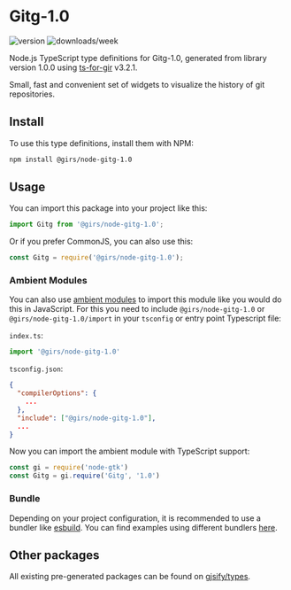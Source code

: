 
# Gitg-1.0

![version](https://img.shields.io/npm/v/@girs/node-gitg-1.0)
![downloads/week](https://img.shields.io/npm/dw/@girs/node-gitg-1.0)


Node.js TypeScript type definitions for Gitg-1.0, generated from library version 1.0.0 using [ts-for-gir](https://github.com/gjsify/ts-for-gir) v3.2.1.

Small, fast and convenient set of widgets to visualize the history of git repositories.

## Install

To use this type definitions, install them with NPM:
```bash
npm install @girs/node-gitg-1.0
```

## Usage

You can import this package into your project like this:
```ts
import Gitg from '@girs/node-gitg-1.0';
```

Or if you prefer CommonJS, you can also use this:
```ts
const Gitg = require('@girs/node-gitg-1.0');
```

### Ambient Modules

You can also use [ambient modules](https://github.com/gjsify/ts-for-gir/tree/main/packages/cli#ambient-modules) to import this module like you would do this in JavaScript.
For this you need to include `@girs/node-gitg-1.0` or `@girs/node-gitg-1.0/import` in your `tsconfig` or entry point Typescript file:

`index.ts`:
```ts
import '@girs/node-gitg-1.0'
```

`tsconfig.json`:
```json
{
  "compilerOptions": {
    ...
  },
  "include": ["@girs/node-gitg-1.0"],
  ...
}
```

Now you can import the ambient module with TypeScript support: 

```ts
const gi = require('node-gtk')
const Gitg = gi.require('Gitg', '1.0')
```


### Bundle

Depending on your project configuration, it is recommended to use a bundler like [esbuild](https://esbuild.github.io/). You can find examples using different bundlers [here](https://github.com/gjsify/ts-for-gir/tree/main/examples).

## Other packages

All existing pre-generated packages can be found on [gjsify/types](https://github.com/gjsify/types).

